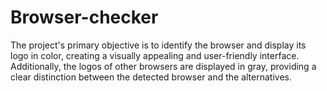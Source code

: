 # Browser-checker
The project's primary objective is to identify the browser and display its logo in color, creating a visually appealing and user-friendly interface. Additionally, the logos of other browsers are displayed in gray, providing a clear distinction between the detected browser and the alternatives.
